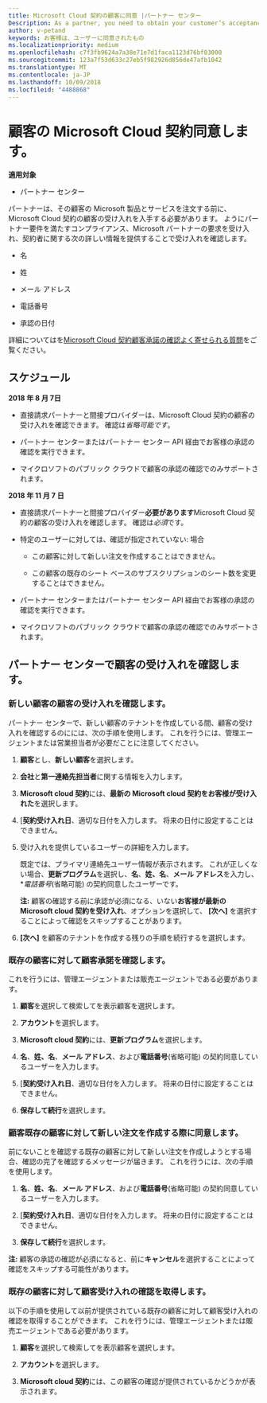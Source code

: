 ```yaml
---
title: Microsoft Cloud 契約の顧客に同意 |パートナー センター
Description: As a partner, you need to obtain your customer’s acceptance of the Microsoft Cloud Agreement before you can order Microsoft products and services for that customer. To better help partners meet compliance requirements, Microsoft asks partners to confirm acceptance by providing certain details regarding the person who accepted the agreement.
author: v-petand
keywords: お客様は、ユーザーに同意されたもの
ms.localizationpriority: medium
ms.openlocfilehash: c7f3fb9624a7a38e71e7d1faca1123d76bf03000
ms.sourcegitcommit: 123a7f53d633c27eb5f982926d856de47afb1042
ms.translationtype: MT
ms.contentlocale: ja-JP
ms.lasthandoff: 10/09/2018
ms.locfileid: "4488868"
---
```

# <a name="confirm-customer-acceptance-of-the-microsoft-cloud-agreement"></a>顧客の Microsoft Cloud 契約同意します。

**適用対象**
-  パートナー センター

パートナーは、その顧客の Microsoft 製品とサービスを注文する前に、Microsoft Cloud 契約の顧客の受け入れを入手する必要があります。 ようにパートナー要件を満たすコンプライアンス、Microsoft パートナーの要求を受け入れ、契約者に関する次の詳しい情報を提供することで受け入れを確認します。 

-   名

-   姓

-   メール アドレス

-   電話番号

-   承認の日付

詳細についてはを[Microsoft Cloud 契約顧客承諾の確認よく寄せられる質問](https://docs.microsoft.com/en-us/partner-center/confirm-consent-faq)をご覧ください。

## <a name="schedule"></a>スケジュール

**2018 年 8 月 7日**

-   直接請求パートナーと間接プロバイダーは、Microsoft Cloud 契約の顧客の受け入れを確認できます。 確認は*省略可能です*。

-   パートナー センターまたはパートナー センター API 経由でお客様の承認の確認を実行できます。

-   マイクロソフトのパブリック クラウドで顧客の承認の確認でのみサポートされます。


**2018 年 11 月 7 日**

-   直接請求パートナーと間接プロバイダー**必要があります**Microsoft Cloud 契約の顧客の受け入れを確認します。 確認は*必須*です。

-   特定のユーザーに対しては、確認が指定されていない: 場合

    -   この顧客に対して新しい注文を作成することはできません。

    -   この顧客の既存のシート ベースのサブスクリプションのシート数を変更することはできません。

-   パートナー センターまたはパートナー センター API 経由でお客様の承認の確認を実行できます。

-   マイクロソフトのパブリック クラウドで顧客の承認の確認でのみサポートされます。


## <a name="confirming-customer-acceptance-in-partner-center"></a>パートナー センターで顧客の受け入れを確認します。

### <a name="confirm-customer-acceptance-for-a-new-customer"></a>新しい顧客の顧客の受け入れを確認します。

パートナー センターで、新しい顧客のテナントを作成している間、顧客の受け入れを確認するのにには、次の手順を使用します。 これを行うには、管理エージェントまたは営業担当者が必要だことに注意してください。 
1.  **顧客**とし、**新しい顧客**を選択します。

2.  **会社**と**第一連絡先担当者**に関する情報を入力します。

3.  **Microsoft cloud 契約**には、**最新の Microsoft cloud 契約をお客様が受け入れた**を選択します。 

4.  [**契約受け入れ日**、適切な日付を入力します。 将来の日付に設定することはできません。

5.  受け入れを提供しているユーザーの詳細を入力します。 

    既定では、プライマリ連絡先ユーザー情報が表示されます。 これが正しくない場合、**更新プログラム**を選択し、**名**、**姓、名**、**メール アドレス**を入力し、**電話番号*(省略可能) の契約同意したユーザーです。

    **注:** 顧客の確認する前に承認が必須になる、いない**お客様が最新の Microsoft cloud 契約を受け入れ**、オプションを選択して、 **[次へ]** を選択することによって確認をスキップすることがあります。

6.  **[次へ]** を顧客のテナントを作成する残りの手順を続行するを選択します。

### <a name="confirm-customer-acceptance-for-an-existing-customer"></a>既存の顧客に対して顧客承諾を確認します。

これを行うには、管理エージェントまたは販売エージェントである必要があります。 

1.  **顧客**を選択して検索してを表示顧客を選択します。 

2.  **アカウント**を選択します。

3.  **Microsoft cloud 契約**には、**更新プログラム**を選択します。

4.  **名**、**姓、名**、**メール アドレス**、および**電話番号**(省略可能) の契約同意しているユーザーを入力します。

5.  [**契約受け入れ日**、適切な日付を入力します。 将来の日付に設定することはできません。

6.  **保存して続行**を選択します。

### <a name="confirm-customer-acceptance-while-creating-new-order-for-an-existing-customer"></a>顧客既存の顧客に対して新しい注文を作成する際に同意します。

前にないことを確認する既存の顧客に対して新しい注文を作成しようとする場合、確認の完了を確認するメッセージが届きます。 これを行うには、次の手順を使用します。 

1.  **名**、**姓、名**、**メール アドレス**、および**電話番号**(省略可能) の契約同意しているユーザーを入力します。

2.  [**契約受け入れ日**、適切な日付を入力します。 将来の日付に設定することはできません。

3.  **保存して続行**を選択します。

**注:** 顧客の承認の確認が必須になると、前に**キャンセル**を選択することによって確認をスキップする可能性があります。

### <a name="retrieve-confirmation-of-customer-acceptance-for-an-existing-customer"></a>既存の顧客に対して顧客受け入れの確認を取得します。

以下の手順を使用して以前が提供されている既存の顧客に対して顧客受け入れの確認を取得することができます。 これを行うには、管理エージェントまたは販売エージェントである必要があります。 

1.  **顧客**を選択して検索してを表示顧客を選択します。 

2.  **アカウント**を選択します。

3.  **Microsoft cloud 契約**には、この顧客の確認が提供されているかどうかが表示されます。

